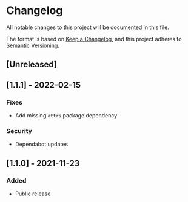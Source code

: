 # Changelog
All notable changes to this project will be documented in this file.

The format is based on [Keep a Changelog](https://keepachangelog.com/en/1.0.0/),
and this project adheres to [Semantic Versioning](https://semver.org/spec/v2.0.0.html).

## [Unreleased]

## [1.1.1] - 2022-02-15
### Fixes
- Add missing `attrs` package dependency

### Security
- Dependabot updates


## [1.1.0] - 2021-11-23
### Added
- Public release

